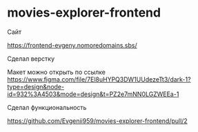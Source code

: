 # movies-explorer-frontend
Сайт

https://frontend-evgeny.nomoredomains.sbs/

Сделал верстку

Макет можно открыть по ссылке https://www.figma.com/file/7El8uHYPQ3DW1UUdezeTt3/dark-1?type=design&node-id=932%3A4503&mode=design&t=PZ2e7mNN0LGZWEEa-1

Сделал функциональность

https://github.com/Evgenii959/movies-explorer-frontend/pull/2
